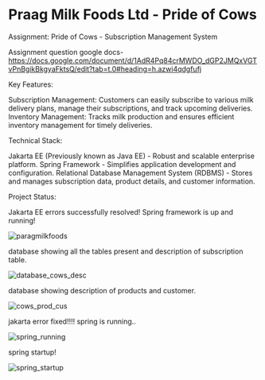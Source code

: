 # Praag Milk Foods Ltd - Pride of Cows
 Assignment: Pride of Cows - Subscription Management System
 
 Assignment question google docs-https://docs.google.com/document/d/1AdR4Pq84crMWDO_dGP2JMQxVGTvPnBgikBkgyaFktsQ/edit?tab=t.0#heading=h.azwi4qdgfufj

Key Features:

Subscription Management: Customers can easily subscribe to various milk delivery plans, manage their subscriptions, and track upcoming deliveries.
Inventory Management: Tracks milk production and ensures efficient inventory management for timely deliveries.

Technical Stack:

Jakarta EE (Previously known as Java EE) - Robust and scalable enterprise platform.
Spring Framework - Simplifies application development and configuration.
Relational Database Management System (RDBMS) - Stores and manages subscription data, product details, and customer information.

Project Status:

Jakarta EE errors successfully resolved!
Spring framework is up and running!

 ![paragmilkfoods](https://github.com/user-attachments/assets/09972462-f6bb-4352-9885-075394530409)

database showing all the tables present and description of subscription table.

![database_cows_desc](https://github.com/user-attachments/assets/8b5517d7-599f-44e2-a55c-3cc9efb654cc)

database showing description of products and customer.

![cows_prod_cus](https://github.com/user-attachments/assets/38fda3ec-de34-4609-8007-b4e4df4f761b)

jakarta error fixed!!!!
spring is running..

![spring_running](https://github.com/user-attachments/assets/982b0b42-b1b3-4871-991b-d65186310628)


spring startup!

![spring_startup](https://github.com/user-attachments/assets/2e37f0ed-4266-4df1-aca0-a1ad0f3cb294)
